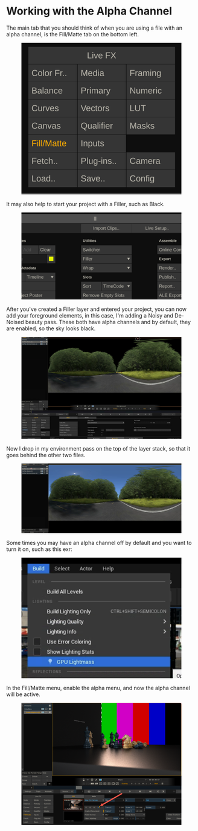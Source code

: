 # Working with the Alpha Channel

The main tab that you should think of when you are using a file with an alpha channel, is the Fill/Matte tab on the bottom left.&#x20;

<figure><img src="../.gitbook/assets/image (9) (1) (1).png" alt=""><figcaption></figcaption></figure>

It may also help to start your project with a Filler, such as Black.&#x20;

<figure><img src="../.gitbook/assets/image (1) (1) (1) (1) (1) (1).png" alt=""><figcaption></figcaption></figure>

After you've created a Filler layer and entered your project, you can now add your foreground elements, in this case, I'm adding a Noisy and De-Noised beauty pass. These both have alpha channels and by default, they are enabled, so the sky looks black.&#x20;

<figure><img src="../.gitbook/assets/image (2) (1) (1) (1) (1) (1).png" alt=""><figcaption></figcaption></figure>

Now I drop in my environment pass on the top of the layer stack, so that it goes behind the other two files.&#x20;

<figure><img src="../.gitbook/assets/image (3) (1) (1) (1) (1).png" alt=""><figcaption></figcaption></figure>

Some times you may have an alpha channel off by default and you want to turn it on, such as this exr:

<figure><img src="../.gitbook/assets/image (8) (1) (1) (1) (1).png" alt=""><figcaption></figcaption></figure>

In the Fill/Matte menu, enable the alpha menu, and now the alpha channel will be active.

<figure><img src="../.gitbook/assets/image (9) (1) (1) (1).png" alt=""><figcaption></figcaption></figure>
